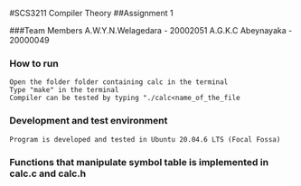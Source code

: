 #SCS3211 Compiler Theory
##Assignment 1

###Team Members 
	A.W.Y.N.Welagedara - 20002051
	A.G.K.C Abeynayaka - 20000049 
	
	
### How to run

	Open the folder folder containing calc in the terminal
	Type "make" in the terminal
	Compiler can be tested by typing "./calc<name_of_the_file
	
### Development and test environment	
	Program is developed and tested in Ubuntu 20.04.6 LTS (Focal Fossa)
	

### Functions that manipulate symbol table is implemented in calc.c and calc.h
       
